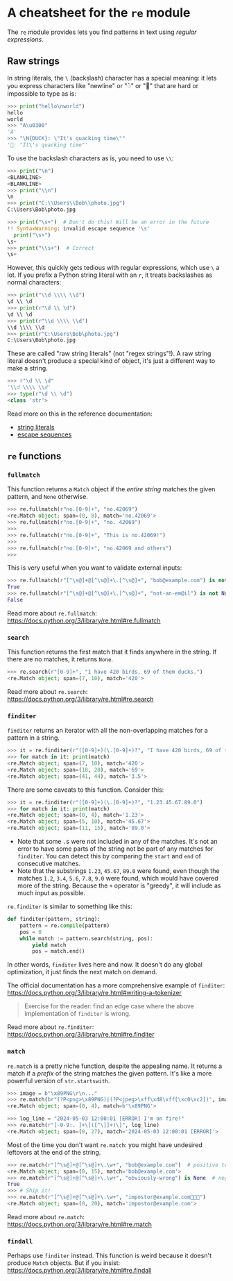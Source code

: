 # A cheatsheet for the `re` module


The `re` module provides lets you find patterns in text using _regular expressions_.

## Raw strings

In string literals, the `\` (backslash) character has a special meaning: it lets you express
characters like "newline" or "◌̀" or "🦆" that are hard or impossible to type as is:

```py
>>> print("hello\nworld")
hello
world
>>> "A\u0300"
'À'
>>> "\N{DUCK}: \"It's quacking time\""
'🦆: "It\'s quacking time"'
```

To use the backslash characters as is, you need to use `\\`:

```py
>>> print("\n")
<BLANKLINE>
<BLANKLINE>
>>> print("\\n")
\n
>>> print("C:\\Users\\Bob\\photo.jpg")
C:\Users\Bob\photo.jpg
```

```py
>>> print("\s+")  # Don't do this! Will be an error in the future
!! SyntaxWarning: invalid escape sequence '\s'
  print("\s+")
\s+
>>> print("\\s+")  # Correct
\s+
```
<!-- ^opts skip  # Can' t catch warnings with doctest -->

However, this quickly gets tedious with regular expressions, which use `\` a lot.
If you prefix a Python string literal with an `r`, it treats backslashes as normal characters:

```py
>>> print("\\d \\\\ \\d")
\d \\ \d
>>> print(r"\d \\ \d")
\d \\ \d
>>> print(r"\\d \\\\ \\d")
\\d \\\\ \\d
>>> print(r"C:\Users\Bob\photo.jpg")
C:\Users\Bob\photo.jpg
```

These are called "raw string literals" (not "regex strings"!). A raw string literal
doesn't produce a special kind of object, it's just a different way to make a string.
```py
>>> r"\d \\ \d"
'\\d \\\\ \\d'
>>> type(r"\d \\ \d")
<class 'str'>
```

Read more on this in the reference documentation:
- [string literals](https://docs.python.org/3/reference/lexical_analysis.html#string-and-bytes-literals)
- [escape sequences](https://docs.python.org/3/reference/lexical_analysis.html#escape-sequences)


## `re` functions

### `fullmatch`

This function returns a `Match` object if the _entire string_ matches the given pattern, and `None` otherwise.

```py
>>> re.fullmatch(r"no.[0-9]+", "no.42069")
<re.Match object; span=(0, 8), match='no.42069'>
>>> re.fullmatch(r"no.[0-9]+", "no. 42069")
>>>
>>> re.fullmatch(r"no.[0-9]+", "This is no.42069!")
>>>
>>> re.fullmatch(r"no.[0-9]+", "no.42069 and others")
>>>
```
This is very useful when you want to validate external inputs:

```py
>>> re.fullmatch(r"[^\s@]+@[^\s@]+\.[^\s@]+", "bob@example.com") is not None
True
>>> re.fullmatch(r"[^\s@]+@[^\s@]+\.[^\s@]+", "not-an-em@il") is not None
False
```

Read more about `re.fullmatch`: https://docs.python.org/3/library/re.html#re.fullmatch


### `search`

This function returns the first match that it finds anywhere in the string.
If there are no matches, it returns `None`.

```py
>>> re.search(r"[0-9]+", "I have 420 birds, 69 of them ducks.")
<re.Match object; span=(7, 10), match='420'>
```

Read more about `re.search`: https://docs.python.org/3/library/re.html#re.search


### `finditer`

`finditer` returns an iterator with all the non-overlapping matches for a pattern in a string.

```py
>>> it = re.finditer(r"([0-9]+)(\.[0-9]+)?", "I have 420 birds, 69 of them ducks, most 3.5 years old.")
>>> for match in it: print(match)
<re.Match object; span=(7, 10), match='420'>
<re.Match object; span=(18, 20), match='69'>
<re.Match object; span=(41, 44), match='3.5'>
```

There are some caveats to this function. Consider this:

```py
>>> it = re.finditer(r"([0-9]+)(\.[0-9]+)?", "1.23.45.67.89.0")
>>> for match in it: print(match)
<re.Match object; span=(0, 4), match='1.23'>
<re.Match object; span=(5, 10), match='45.67'>
<re.Match object; span=(11, 15), match='89.0'>
```

- Note that some `.`s were not included in any of the matches. It's not an error to have some parts of the string not be part of any matches for `finditer`. You can detect this by comparing the `start` and `end` of consecutive matches.
- Note that the substrings `1.23`, `45.67`, `89.0` were found, even though the matches `1.2`, `3.4`, `5.6`, `7.8`, `9.0` were found, which would have covered more of the string. Because the `+` operator is "greedy", it will include as much input as possible.

`re.finditer` is similar to something like this:

```py
def finditer(pattern, string):
    pattern = re.compile(pattern)
    pos = 0
    while match := pattern.search(string, pos):
        yield match
        pos = match.end()
```
<!-- ^opts skip -->

In other words, `finditer` lives here and now. It doesn't do any global optimization, it just finds the next match on demand.

The official documentation has a more comprehensive example of `finditer`:
https://docs.python.org/3/library/re.html#writing-a-tokenizer

> Exercise for the reader: find an edge case where the above implementation of
> `finditer` is wrong.

Read more about `re.finditer`: https://docs.python.org/3/library/re.html#re.finditer


### `match`

`re.match` is a pretty niche function, despite the appealing name.
It returns a match if a _prefix_ of the string matches the given pattern.
It's like a more powerful version of `str.startswith`.

```py
>>> image = b"\x89PNG\r\n..."
>>> re.match(br"(?P<png>\x89PNG)|(?P<jpeg>\xff\xd8\xff[\xc0\xc2])", image)
<re.Match object; span=(0, 4), match=b'\x89PNG'>
```
```py
>>> log_line = "2024-05-03 12:00:01 [ERROR] I'm on fire!"
>>> re.match(r"[-0-9:. ]+\[([^\]]+)\]", log_line)
<re.Match object; span=(0, 27), match='2024-05-03 12:00:01 [ERROR]'>
```

Most of the time you don't want `re.match`: you might have undesired leftovers at the end of the string.
```py
>>> re.match(r"[^\s@]+@[^\s@]+\.\w+", "bob@example.com")  # positive test case
<re.Match object; span=(0, 15), match='bob@example.com'>
>>> re.match(r"[^\s@]+@[^\s@]+\.\w+", "obviously-wrong") is None  # negative test case
True
>>> # Ship it!
>>> re.match(r"[^\s@]+@[^\s@]+\.\w+", "impostor@example.com🦆🦆🦆")
<re.Match object; span=(0, 20), match='impostor@example.com'>
```

Read more about `re.match`: https://docs.python.org/3/library/re.html#re.match


### `findall`

Perhaps use `finditer` instead.
This function is weird because it doesn't produce `Match` objects.
But if you insist: https://docs.python.org/3/library/re.html#re.findall

